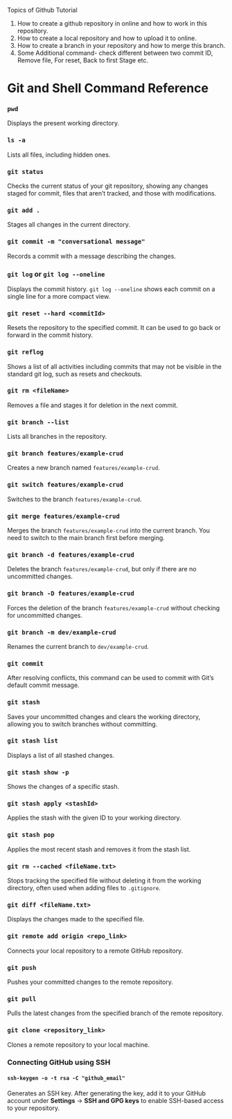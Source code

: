 Topics of Github Tutorial 
1. How to create a github repository in online and how to work in this repository.
2. How to create a local repository and how to upload it to online.
3. How to create a branch in your repository and how to merge this branch.
4. Some Additional command- check different between two commit ID, Remove file, For reset, Back to first Stage etc.

# Git and Shell Command Reference

### `pwd`
Displays the present working directory.

### `ls -a`
Lists all files, including hidden ones.

### `git status`
Checks the current status of your git repository, showing any changes staged for commit, files that aren’t tracked, and those with modifications.

### `git add .`
Stages all changes in the current directory.

### `git commit -m "conversational message"`
Records a commit with a message describing the changes.

### `git log` or `git log --oneline`
Displays the commit history. `git log --oneline` shows each commit on a single line for a more compact view.

### `git reset --hard <commitId>`
Resets the repository to the specified commit. It can be used to go back or forward in the commit history.

### `git reflog`
Shows a list of all activities including commits that may not be visible in the standard git log, such as resets and checkouts.

### `git rm <fileName>`
Removes a file and stages it for deletion in the next commit.

### `git branch --list`
Lists all branches in the repository.

### `git branch features/example-crud`
Creates a new branch named `features/example-crud`.

### `git switch features/example-crud`
Switches to the branch `features/example-crud`.

### `git merge features/example-crud`
Merges the branch `features/example-crud` into the current branch. You need to switch to the main branch first before merging.

### `git branch -d features/example-crud`
Deletes the branch `features/example-crud`, but only if there are no uncommitted changes.

### `git branch -D features/example-crud`
Forces the deletion of the branch `features/example-crud` without checking for uncommitted changes.

### `git branch -m dev/example-crud`
Renames the current branch to `dev/example-crud`.

### `git commit`
After resolving conflicts, this command can be used to commit with Git’s default commit message.

### `git stash`
Saves your uncommitted changes and clears the working directory, allowing you to switch branches without committing.

### `git stash list`
Displays a list of all stashed changes.

### `git stash show -p`
Shows the changes of a specific stash.

### `git stash apply <stashId>`
Applies the stash with the given ID to your working directory.

### `git stash pop`
Applies the most recent stash and removes it from the stash list.

### `git rm --cached <fileName.txt>`
Stops tracking the specified file without deleting it from the working directory, often used when adding files to `.gitignore`.

### `git diff <fileName.txt>`
Displays the changes made to the specified file.

### `git remote add origin <repo_link>`
Connects your local repository to a remote GitHub repository.

### `git push`
Pushes your committed changes to the remote repository.

### `git pull`
Pulls the latest changes from the specified branch of the remote repository.

### `git clone <repository_link>`
Clones a remote repository to your local machine.

### Connecting GitHub using SSH

#### `ssh-keygen -o -t rsa -C "github_email"`
Generates an SSH key. After generating the key, add it to your GitHub account under **Settings** -> **SSH and GPG keys** to enable SSH-based access to your repository.
